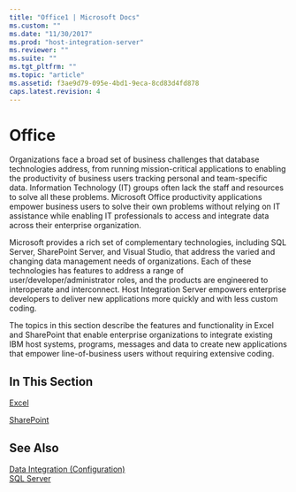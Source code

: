 ```yaml
---
title: "Office1 | Microsoft Docs"
ms.custom: ""
ms.date: "11/30/2017"
ms.prod: "host-integration-server"
ms.reviewer: ""
ms.suite: ""
ms.tgt_pltfrm: ""
ms.topic: "article"
ms.assetid: f3ae9d79-095e-4bd1-9eca-8cd83d4fd878
caps.latest.revision: 4
---
```

# Office
Organizations face a broad set of business challenges that database technologies address, from running mission-critical applications to enabling the productivity of business users tracking personal and team-specific data. Information Technology (IT) groups often lack the staff and resources to solve all these problems. Microsoft Office productivity applications empower business users to solve their own problems without relying on IT assistance while enabling IT professionals to access and integrate data across their enterprise organization.  
  
 Microsoft provides a rich set of complementary technologies, including SQL Server, SharePoint Server, and Visual Studio, that address the varied and changing data management needs of organizations. Each of these technologies has features to address a range of user/developer/administrator roles, and the products are engineered to interoperate and interconnect. Host Integration Server empowers enterprise developers to deliver new applications more quickly and with less custom coding.  
  
 The topics in this section describe the features and functionality in Excel and SharePoint that enable enterprise organizations to integrate existing IBM host systems, programs, messages and data to create new applications that empower line-of-business users without requiring extensive coding.  
  
## In This Section  
 [Excel](../core/excel2.md)  
  
 [SharePoint](../core/sharepoint2.md)  
  
## See Also  
 [Data Integration (Configuration)](../core/data-integration-configuration-1.md)   
 [SQL Server](../core/sql-server1.md)
